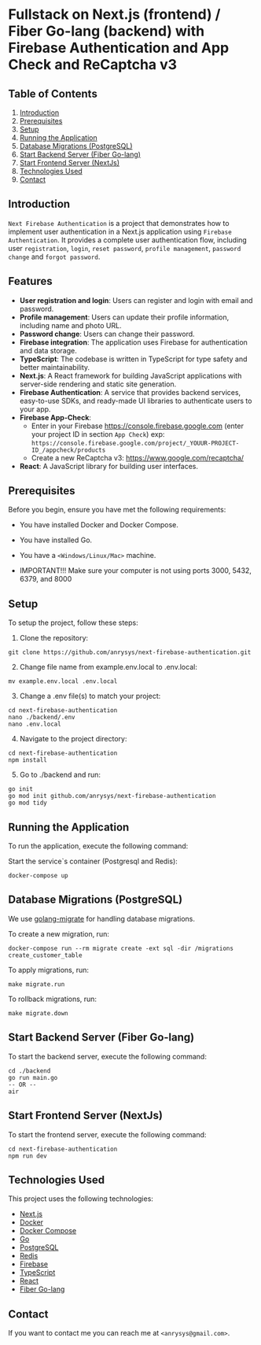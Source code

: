 # Fullstack on Next.js (frontend) / Fiber Go-lang (backend) with Firebase Authentication and App Check and ReCaptcha v3

## Table of Contents

1. [Introduction](#introduction)
2. [Prerequisites](#prerequisites)
3. [Setup](#setup)
4. [Running the Application](#running-the-application)
5. [Database Migrations (PostgreSQL)](#database-migrations-postgresql)
6. [Start Backend Server (Fiber Go-lang)](#start-backend-server-fiber-go-lang)
7. [Start Frontend Server (NextJs)](#start-frontend-server-nextjs)
8. [Technologies Used](#technologies-used)
9. [Contact](#contact)

## Introduction

`Next Firebase Authentication` is a project that demonstrates how to implement user authentication in a Next.js application using `Firebase Authentication`. It provides a complete user authentication flow, including user `registration`, `login`, `reset password`, `profile management`, `password change` and `forgot password`.

## Features

- **User registration and login**: Users can register and login with email and password.
- **Profile management**: Users can update their profile information, including name and photo URL.
- **Password change**: Users can change their password.
- **Firebase integration**: The application uses Firebase for authentication and data storage.
- **TypeScript**: The codebase is written in TypeScript for type safety and better maintainability.
- **Next.js**: A React framework for building JavaScript applications with server-side rendering and static site generation.
- **Firebase Authentication**: A service that provides backend services, easy-to-use SDKs, and ready-made UI libraries to authenticate users to your app.
- **Firebase App-Check**:
  - Enter in your Firebase <https://console.firebase.google.com> (enter your project ID in section `App Check`) exp: `https://console.firebase.google.com/project/_YOUUR-PROJECT-ID_/appcheck/products`
  - Create a new ReCaptcha v3: <https://www.google.com/recaptcha/>
- **React**: A JavaScript library for building user interfaces.

## Prerequisites

Before you begin, ensure you have met the following requirements:

- You have installed Docker and Docker Compose.

- You have installed Go.
- You have a `<Windows/Linux/Mac>` machine.
- IMPORTANT!!! Make sure your computer is not using ports 3000, 5432, 6379, and 8000

## Setup

To setup the project, follow these steps:

1. Clone the repository:

```shell
git clone https://github.com/anrysys/next-firebase-authentication.git
```

2. Change file name from example.env.local to .env.local:

```shell
mv example.env.local .env.local
```

3. Change a .env file(s) to match your project:

```shell
cd next-firebase-authentication
nano ./backend/.env
nano .env.local
```

4. Navigate to the project directory:

```shell
cd next-firebase-authentication
npm install
```

5. Go to ./backend and run:

```shell
go init
go mod init github.com/anrysys/next-firebase-authentication
go mod tidy
```

## Running the Application

To run the application, execute the following command:

Start the service`s container (Postgresql and Redis):

```shell
docker-compose up
```

## Database Migrations (PostgreSQL)

We use [golang-migrate](https://github.com/golang-migrate/migrate) for handling database migrations.

To create a new migration, run:

```shell
docker-compose run --rm migrate create -ext sql -dir /migrations create_customer_table
```

To apply migrations, run:

```shell
make migrate.run
```

To rollback migrations, run:

```shell
make migrate.down
```

## Start Backend Server (Fiber Go-lang)

To start the backend server, execute the following command:

```shell
cd ./backend
go run main.go
-- OR --
air
```

## Start Frontend Server (NextJs)

To start the frontend server, execute the following command:

```shell
cd next-firebase-authentication
npm run dev
```

## Technologies Used

This project uses the following technologies:

- [Next.js](https://nextjs.org)
- [Docker](https://www.docker.com)
- [Docker Compose](https://docs.docker.com/compose/install/)
- [Go](https://golang.org)
- [PostgreSQL](https://www.postgresql.org)
- [Redis](https://redis.io)
- [Firebase](https://firebase.google.com)
- [TypeScript](https://www.typescriptlang.org)
- [React](https://reactjs.org)
- [Fiber Go-lang](https://github.com/gofiber/fiber)

## Contact

If you want to contact me you can reach me at `<anrysys@gmail.com>`.
